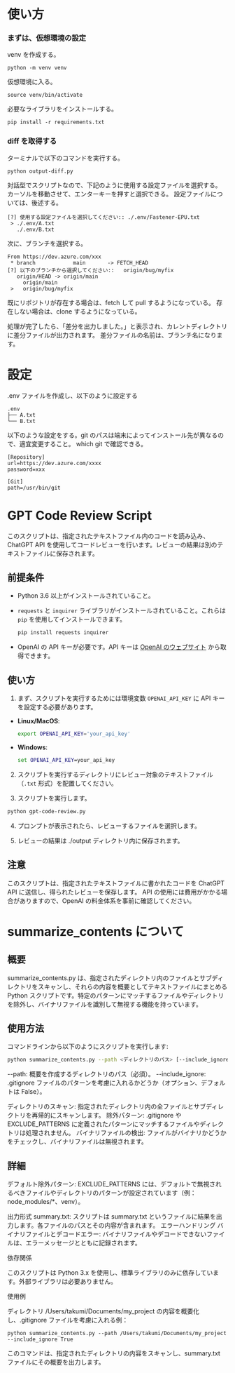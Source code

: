 # 使い方

### まずは、仮想環境の設定

venv を作成する。

`python -m venv venv`

仮想環境に入る。

`source venv/bin/activate`

必要なライブラリをインストールする。

`pip install -r requirements.txt`

### diff を取得する

ターミナルで以下のコマンドを実行する。

`python output-diff.py`

対話型でスクリプトなので、下記のように使用する設定ファイルを選択する。
カーソルを移動させて、エンターキーを押すと選択できる。
設定ファイルについては、後述する。

```
[?] 使用する設定ファイルを選択してください:: ./.env/Fastener-EPU.txt
 > ./.env/A.txt
   ./.env/B.txt
```

次に、ブランチを選択する。

```
From https://dev.azure.com/xxx
 * branch            main       -> FETCH_HEAD
[?] 以下のブランチから選択してください::   origin/bug/myfix
   origin/HEAD -> origin/main
     origin/main
 >   origin/bug/myfix
```

既にリポジトリが存在する場合は、fetch して pull するようになっている。
存在しない場合は、clone するようになっている。

処理が完了したら、「差分を出力しました。」と表示され、カレントディレクトリに差分ファイルが出力されます。
差分ファイルの名前は、ブランチ名になります。

# 設定

.env ファイルを作成し、以下のように設定する

```
.env
├── A.txt
└── B.txt
```

以下のような設定をする。git のパスは端末によってインストール先が異なるので、適宜変更すること。
which git で確認できる。

```
[Repository]
url=https://dev.azure.com/xxxx
password=xxx

[Git]
path=/usr/bin/git
```

# GPT Code Review Script

このスクリプトは、指定されたテキストファイル内のコードを読み込み、ChatGPT API を使用してコードレビューを行います。レビューの結果は別のテキストファイルに保存されます。

## 前提条件

- Python 3.6 以上がインストールされていること。
- `requests` と `inquirer` ライブラリがインストールされていること。これらは `pip` を使用してインストールできます。

  ```bash
  pip install requests inquirer
  ```

- OpenAI の API キーが必要です。API キーは [OpenAI のウェブサイト](https://openai.com/) から取得できます。

## 使い方

1. まず、スクリプトを実行するためには環境変数 `OPENAI_API_KEY` に API キーを設定する必要があります。

- **Linux/MacOS**:

  ```bash
  export OPENAI_API_KEY='your_api_key'
  ```

- **Windows**:

  ```cmd
  set OPENAI_API_KEY=your_api_key
  ```

2. スクリプトを実行するディレクトリにレビュー対象のテキストファイル（`.txt` 形式）を配置してください。

3. スクリプトを実行します。

```bash
python gpt-code-review.py
```

4. プロンプトが表示されたら、レビューするファイルを選択します。

5. レビューの結果は ./output ディレクトリ内に保存されます。

## 注意

このスクリプトは、指定されたテキストファイルに書かれたコードを ChatGPT API に送信し、得られたレビューを保存します。
API の使用には費用がかかる場合がありますので、OpenAI の料金体系を事前に確認してください。

# summarize_contents について

## 概要

summarize_contents.py は、指定されたディレクトリ内のファイルとサブディレクトリをスキャンし、それらの内容を概要としてテキストファイルにまとめる Python スクリプトです。特定のパターンにマッチするファイルやディレクトリを除外し、バイナリファイルを識別して無視する機能を持っています。

## 使用方法

コマンドラインから以下のようにスクリプトを実行します:

```bash
python summarize_contents.py --path <ディレクトリのパス> [--include_ignore <True/False>]
```

--path: 概要を作成するディレクトリのパス（必須）。
--include_ignore: .gitignore ファイルのパターンを考慮に入れるかどうか（オプション、デフォルトは False）。

ディレクトリのスキャン: 指定されたディレクトリ内の全ファイルとサブディレクトリを再帰的にスキャンします。
除外パターン: .gitignore や EXCLUDE_PATTERNS に定義されたパターンにマッチするファイルやディレクトリは処理されません。
バイナリファイルの検出: ファイルがバイナリかどうかをチェックし、バイナリファイルは無視されます。

## 詳細

デフォルト除外パターン: EXCLUDE_PATTERNS には、デフォルトで無視されるべきファイルやディレクトリのパターンが設定されています（例：node_modules/\*、venv）。

出力形式
summary.txt: スクリプトは summary.txt というファイルに結果を出力します。各ファイルのパスとその内容が含まれます。
エラーハンドリング
バイナリファイルとデコードエラー: バイナリファイルやデコードできないファイルは、エラーメッセージとともに記録されます。

依存関係

このスクリプトは Python 3.x を使用し、標準ライブラリのみに依存しています。外部ライブラリは必要ありません。

使用例

ディレクトリ /Users/takumi/Documents/my_project の内容を概要化し、.gitignore ファイルを考慮に入れる例：

```
python summarize_contents.py --path /Users/takumi/Documents/my_project --include_ignore True
```

このコマンドは、指定されたディレクトリの内容をスキャンし、summary.txt ファイルにその概要を出力します。
